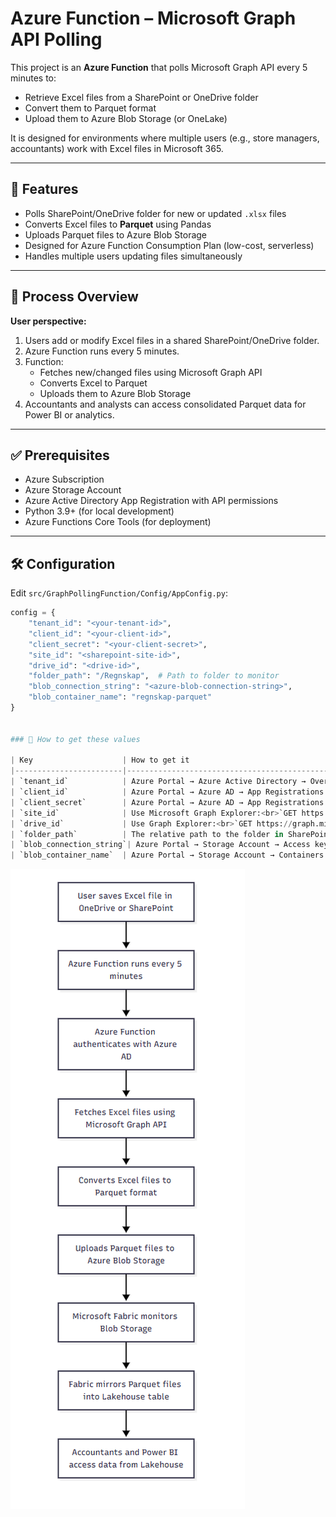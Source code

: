 # Azure Function – Microsoft Graph API Polling

This project is an **Azure Function** that polls Microsoft Graph API every 5 minutes to:

- Retrieve Excel files from a SharePoint or OneDrive folder
- Convert them to Parquet format
- Upload them to Azure Blob Storage (or OneLake)

It is designed for environments where multiple users (e.g., store managers, accountants) work with Excel files in Microsoft 365.

---

## 🚀 Features

- Polls SharePoint/OneDrive folder for new or updated `.xlsx` files
- Converts Excel files to **Parquet** using Pandas
- Uploads Parquet files to Azure Blob Storage
- Designed for Azure Function Consumption Plan (low-cost, serverless)
- Handles multiple users updating files simultaneously

---

## 📖 Process Overview

**User perspective:**

1. Users add or modify Excel files in a shared SharePoint/OneDrive folder.
2. Azure Function runs every 5 minutes.
3. Function:
   - Fetches new/changed files using Microsoft Graph API
   - Converts Excel to Parquet
   - Uploads them to Azure Blob Storage
4. Accountants and analysts can access consolidated Parquet data for Power BI or analytics.

---

## ✅ Prerequisites

- Azure Subscription
- Azure Storage Account
- Azure Active Directory App Registration with API permissions
- Python 3.9+ (for local development)
- Azure Functions Core Tools (for deployment)

---

## 🛠 Configuration

Edit `src/GraphPollingFunction/Config/AppConfig.py`:

```python
config = {
    "tenant_id": "<your-tenant-id>",
    "client_id": "<your-client-id>",
    "client_secret": "<your-client-secret>",
    "site_id": "<sharepoint-site-id>",
    "drive_id": "<drive-id>",
    "folder_path": "/Regnskap",  # Path to folder to monitor
    "blob_connection_string": "<azure-blob-connection-string>",
    "blob_container_name": "regnskap-parquet"
}


### 🔑 How to get these values

| Key                    | How to get it                                                                                          |
|------------------------|---------------------------------------------------------------------------------------------------------|
| `tenant_id`            | Azure Portal → Azure Active Directory → Overview → **Directory (tenant) ID**                           |
| `client_id`            | Azure Portal → Azure AD → App Registrations → Select your app → **Application (client) ID**            |
| `client_secret`        | Azure Portal → Azure AD → App Registrations → Certificates & Secrets → **New client secret**           |
| `site_id`              | Use Microsoft Graph Explorer:<br>`GET https://graph.microsoft.com/v1.0/sites/<tenant>.sharepoint.com:/sites/<site-name>`<br>Copy the `id` field from the response |
| `drive_id`             | Use Graph Explorer:<br>`GET https://graph.microsoft.com/v1.0/sites/<site-id>/drives`<br>Copy the `id` field for the document library (usually "Documents") |
| `folder_path`          | The relative path to the folder in SharePoint or OneDrive (e.g., `/Regnskap`)                           |
| `blob_connection_string`| Azure Portal → Storage Account → Access keys → **Connection string**                                    |
| `blob_container_name`  | Azure Portal → Storage Account → Containers → Your container name (e.g., `regnskap-parquet`)            |

```
![Flow diagram](https://github.com/bredeespelid/ExcelMirroring/blob/main/Deployment/flow_diagram.png?raw=true)

